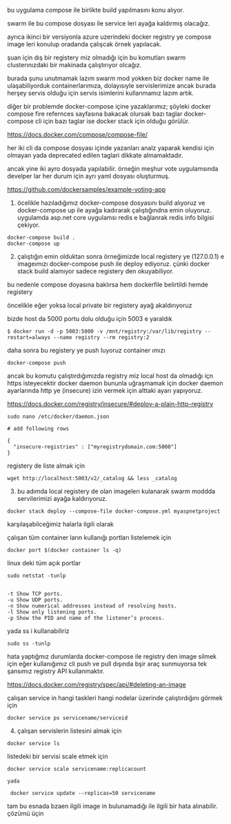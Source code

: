 bu uygulama compose ile birlikte build yapılmasını konu alıyor.

swarm ile bu compose dosyası ile service leri ayağa kaldırmış olacağız.

ayrıca ikinci bir versiyonla azure uzerindeki docker registry ye compose image leri konulup oradanda çalışcak örnek yapılacak.

şuan için dış bir registery miz olmadığı için bu komutları swarm clusterınızdaki bir makinada çalıştırıyor olcağız.


burada şunu unutmamak lazım swarm mod yokken biz docker name ile ulaşabiliyorduk containerlarımıza, dolayısıyle servislerimize ancak burada herşey servis olduğu için servis isimlerini kullanmamız lazım artık.


diğer bir problemde docker-compose içine yazaklarımız; şöyleki docker compose fire refernces sayfasına bakacak olursak bazı taglar docker-compose cli için bazı taglar ise docker stack için olduğu görülür. 

https://docs.docker.com/compose/compose-file/

her iki cli da compose dosyası içinde yazanları analz yaparak kendisi için olmayan yada deprecated edilen taglari dikkate almamaktadır.

ancak yine iki ayro dosyada yapılabilir. örneğin meşhur vote uygulamsında develper lar her durum için ayrı yaml dosyası oluşturmuş.

https://github.com/dockersamples/example-voting-app


1. öcelikle hazıladığımız docker-compose dosyasını build alıyoruz ve docker-compose up ile ayağa kadırarak çalıştığındna emin oluyoruz. uygulamda asp.net core uygulamsı redis e bağlanrak redis info bilgisi çekiyor.

```
docker-compose build .
docker-compose up
```
2. çalıştığın emin olduktan sonra örneğimizde local registery ye (127.0.0.1) e imageımızı docker-compose push ile deploy ediyoruz. çünki docker stack build alamıyor sadece registery den okuyabiliyor.

bu nedenle compose doyasına baklırsa hem dockerfile belirtildi hemde registery

öncelikle eğer yoksa local private bir registery ayağ akaldırıyoruz

bizde host da 5000 portu dolu olduğu için 5003 e yaraldık

```
$ docker run -d -p 5003:5000 -v /mnt/registry:/var/lib/registry --restart=always --name registry --rm registry:2
```
daha sonra bu registery ye push luyoruz container ımızı


```
docker-compose push 
```

ancak bu komutu çalıştırdığımızda registry miz local host  da olmadığı içn https isteyecektir docker daemon bununla uğraşmamak için docker daemon ayarlarında http ye (insecure) izin vermek için alttaki ayarı yapıyoruz.

https://docs.docker.com/registry/insecure/#deploy-a-plain-http-registry

```
sudo nano /etc/docker/daemon.json

# add following rows

{
  "insecure-registries" : ["myregistrydomain.com:5000"]
}

```



registery de liste almak için

```
wget http://localhost:5003/v2/_catalog && less _catalog
```


3. bu adımda local registery de olan imagelerı kulanarak swarm moddda servilerimizi ayağa kaldırıyoruz.


```
docker stack deploy --compose-file docker-compose.yml myaspnetproject
```

karşılaşabilceğimiz halarla ilgili olarak

çalışan tüm container ların kullanığı portları listelemek için

```
docker port $(docker container ls -q)
```
linux deki tüm açık portlar

```
sudo netstat -tunlp


-t Show TCP ports.
-u Show UDP ports.
-n Show numerical addresses instead of resolving hosts.
-l Show only listening ports.
-p Show the PID and name of the listener’s process.

```




yada ss i kullanabiliriz

```
sudo ss -tunlp
```



hata yaptığmız durumlarda docker-compose ile registry den image silmek için eğer kullanığımız cli push ve pull dışında bşir araç sunmuyorsa tek şansımız registry API kullanmaktır.

https://docs.docker.com/registry/spec/api/#deleting-an-image


çalışan service in hangi taskleri hangi nodelar üzerinde çalıştırdığını görmek için

```
docker service ps servicename/serviceid
```

4. çalışan servislerin listesini almak için

```
docker service ls
```

listedeki bir servisi scale etmek için

```
docker service scale servicename:replicacount

yada 

 docker service update --replicas=50 servicename

```
tam bu esnada bzaen ilgili image in bulunamadığı ile ilgili bir hata alınabilir.
çözümü üçin



